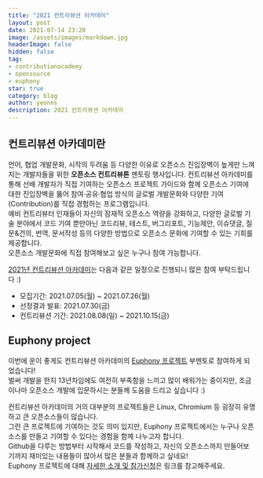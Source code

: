 ```yaml
---
title: "2021 컨트리뷰션 아카데미"
layout: post
date: 2021-07-14 23:20
image: /assets/images/markdown.jpg
headerImage: false
hidden: false
tag:
- contributionacademy
- opensource
- euphony
star: true
category: blog
author: yeonns
description: 2021 컨트리뷰션 아카데미
---
```


## 컨트리뷰션 아카데미란

언어, 협업 개발문화, 시작의 두려움 등 다양한 이유로 오픈소스 진입장벽이 높게만 느껴지는 개발자들을 위한 **오픈소스 컨트리뷰톤** 멘토링 행사입니다.   컨트리뷰션 아카데미를 통해 선배 개발자가 직접 기여하는 오픈소스 프로젝트 가이드와 함께 오픈소스 기여에 대한 진입장벽을 뚫어 참여·공유·협업 방식의 글로벌 개발문화와 다양한 기여(Contribution)를 직접 경험하는 프로그램입니다.  
예비 컨트리뷰터 인재들이 자신의 잠재적 오픈소스 역량을 강화하고, 다양한 글로벌 기술 분야에서 코드 기여 뿐만아닌 코드리뷰, 테스트, 버그리포트, 기능제안, 이슈댓글, 질문&건의, 번역, 문서작성 등의 다양한 방법으로 오픈소스 문화에 기여할 수 있는 기회를 제공합니다.  
오픈소스 개발문화에 직접 참여해보고 싶은 누구나 참여 가능합니다.  

[2021년 컨트리뷰션 아카데미][1]는 다음과 같은 일정으로 진행되니 많은 참여 부탁드립니다 :)    
* 모집기간: 2021.07.05(월) ~ 2021.07.26(월)
* 선정결과 발표: 2021.07.30(금)
* 컨트리뷰션 기간: 2021.08.08(일) ~ 2021.10.15(금)

## Euphony project

이번에 운이 좋게도 컨트리뷰션 아카데미의 [Euphony 프로젝트][2] 부멘토로 참여하게 되었습니다!  
벌써 개발을 한지 13년차임에도 여전히 부족함을 느끼고 많이 배워가는 중이지만, 조금이나마 오픈소스 개발에 입문하시는 분들께 도움을 드리고 싶습니다 :)

컨트리뷰션 아카데미의 거의 대부분의 프로젝트들은 Linux, Chromium 등 굉장히 유명하고 큰 오픈소스들이 많습니다.  
그런 큰 프로젝트에 기여하는 것도 의미 있지만, Euphony 프로젝트에서는 누구나 오픈소스를 만들고 기여할 수 있다는 경험을 함께 나누고자 합니다.  
Github을 다루는 방법부터 시작해서 코드를 작성하고, 자신의 오픈소스까지 만들어보기까지 재미있는 내용들이 많아서 많은 분들과 함께하고 싶네요!  
Euphony 프로젝트에 대해 [자세한 소개 및 참가신청][3]은 링크를 참고해주세요.


[1]: https://www.oss.kr/contribution_academy
[2]: https://github.com/designe/euphony
[3]: https://www.oss.kr/contribution_academy_project/show/0d27b7d5-dbb3-4c1f-ae83-310b5d0148e1